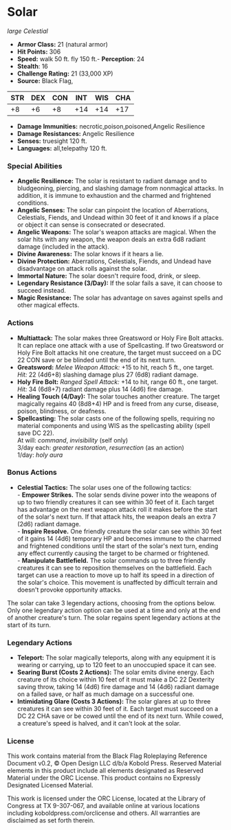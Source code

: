 # Solar

*large* *Celestial*

- **Armor Class:** 21 (natural armor)
- **Hit Points:** 306 
- **Speed:** walk 50 ft. fly 150 ft.- **Perception**: 24
- **Stealth**: 16
- **Challenge Rating:** 21 (33,000 XP)
- **Source:** Black Flag,

| STR | DEX | CON | INT | WIS | CHA |
| --- | --- | --- | --- | --- | --- |
| +8 | +6 | +8 | +14 | +14 | +17 |

- **Damage Immunities:** necrotic,poison,poisoned,Angelic Resilience
- **Damage Resistances:** Angelic Resilience
- **Senses:** truesight 120 ft.
- **Languages:** all,telepathy 120 ft.

### Special Abilities

- **Angelic Resilience:** The solar is resistant to radiant damage and to bludgeoning, piercing, and slashing damage from nonmagical attacks. In addition, it is immune to exhaustion and the charmed and frightened conditions.
- **Angelic Senses:** The solar can pinpoint the location of Aberrations, Celestials, Fiends, and Undead within 30 feet of it and knows if a place or object it can sense is consecrated or desecrated.
- **Angelic Weapons:** The solar's weapon attacks are magical. When the solar hits with any weapon, the weapon deals an extra 6d8 radiant damage (included in the attack).
- **Divine Awareness:** The solar knows if it hears a lie.
- **Divine Protection:** Aberrations, Celestials, Fiends, and Undead have disadvantage on attack rolls against the solar.
- **Immortal Nature:** The solar doesn't require food, drink, or sleep.
- **Legendary Resistance (3/Day):** If the solar fails a save, it can choose to succeed instead.
- **Magic Resistance:** The solar has advantage on saves against spells and other magical effects.

### Actions

- **Multiattack:** The solar makes three Greatsword or Holy Fire Bolt attacks. It can replace one attack with a use of Spellcasting. If two Greatsword or Holy Fire Bolt attacks hit one creature, the target must succeed on a DC 22 CON save or be blinded until the end of its next turn.
- **Greatsword:** _Melee Weapon Attack:_ +15 to hit, reach 5 ft., one target. _Hit:_ 22 (4d6+8) slashing damage plus 27 (6d8) radiant damage.
- **Holy Fire Bolt:** _Ranged Spell Attack:_ +14 to hit, range 60 ft., one target. _Hit:_ 34 (6d8+7) radiant damage plus 14 (4d6) fire damage.
- **Healing Touch (4/Day):** The solar touches another creature. The target magically regains 40 (8d8+4) HP and is freed from any curse, disease, poison, blindness, or deafness.
- **Spellcasting:** The solar casts one of the following spells, requiring no material components and using WIS as the spellcasting ability (spell save DC 22).<br>At will: _command_, _invisibility_ (self only)<br>3/day each: _greater restoration_, _resurrection_ (as an action)<br>1/day: _holy aura_

### Bonus Actions

- **Celestial Tactics:** The solar uses one of the following tactics:<br>- **Empower Strikes.** The solar sends divine power into the weapons of up to two friendly creatures it can see within 30 feet of it. Each target has advantage on the next weapon attack roll it makes before the start of the solar's next turn. If that attack hits, the weapon deals an extra 7 (2d6) radiant damage.<br>- **Inspire Resolve.** One friendly creature the solar can see within 30 feet of it gains 14 (4d6) temporary HP and becomes immune to the charmed and frightened conditions until the start of the solar's next turn, ending any effect currently causing the target to be charmed or frightened.<br>- **Manipulate Battlefield.** The solar commands up to three friendly creatures it can see to reposition themselves on the battlefield. Each target can use a reaction to move up to half its speed in a direction of the solar's choice. This movement is unaffected by difficult terrain and doesn't provoke opportunity attacks.

The solar can take 3 legendary actions, choosing from the options below. Only one legendary action option can be used at a time and only at the end of another creature's turn. The solar regains spent legendary actions at the start of its turn.

### Legendary Actions

- **Teleport:** The solar magically teleports, along with any equipment it is wearing or carrying, up to 120 feet to an unoccupied space it can see.
- **Searing Burst (Costs 2 Actions):** The solar emits divine energy. Each creature of its choice within 10 feet of it must make a DC 22 Dexterity saving throw, taking 14 (4d6) fire damage and 14 (4d6) radiant damage on a failed save, or half as much damage on a successful one.
- **Intimidating Glare (Costs 3 Actions):** The solar glares at up to three creatures it can see within 30 feet of it. Each target must succeed on a DC 22 CHA save or be cowed until the end of its next turn. While cowed, a creature's speed is halved, and it can't look at the solar.


### License

This work contains material from the Black Flag Roleplaying Reference Document v0.2, © Open Design LLC d/b/a Kobold Press. Reserved Material elements in this product include all elements designated as Reserved Material under the ORC License. This product contains no Expressly Designated Licensed Material.

This work is licensed under the ORC License, located at the Library of Congress at TX 9-307-067, and available online at various locations including koboldpress.com/orclicense and others. All warranties are disclaimed as set forth therein.
